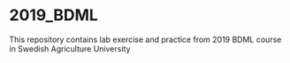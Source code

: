 # 2019_BDML
This repository contains lab exercise and practice from 2019 BDML course in Swedish Agriculture University

